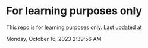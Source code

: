 # For learning purposes only
This repo is for learning purposes only.
Last updated at

Monday, October 16, 2023 2:39:56 AM

